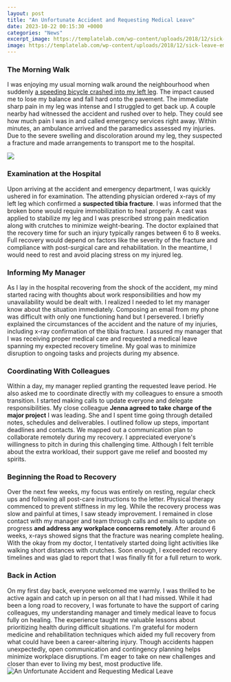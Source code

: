 ```yaml
---
layout: post
title: "An Unfortunate Accident and Requesting Medical Leave"
date: 2023-10-22 00:15:30 +0000
categories: "News"
excerpt_image: https://templatelab.com/wp-content/uploads/2018/12/sick-leave-email-20.jpg
image: https://templatelab.com/wp-content/uploads/2018/12/sick-leave-email-20.jpg
---
```


### The Morning Walk
I was enjoying my usual morning walk around the neighbourhood when suddenly [a speeding bicycle crashed into my left leg](https://store.fi.io.vn/mommysaurus-mom-mom-2-kids1697-t-shirt). The impact caused me to lose my balance and fall hard onto the pavement. The immediate sharp pain in my leg was intense and I struggled to get back up. A couple nearby had witnessed the accident and rushed over to help. They could see how much pain I was in and called emergency services right away. Within minutes, an ambulance arrived and the paramedics assessed my injuries. Due to the severe swelling and discoloration around my leg, they suspected a fracture and made arrangements to transport me to the hospital. 

![](https://www.samplefilled.com/wp-content/uploads/2022/11/Accident-leave-application-format.png)
### Examination at the Hospital
Upon arriving at the accident and emergency department, I was quickly ushered in for examination. The attending physician ordered x-rays of my left leg which confirmed a **suspected tibia fracture**. I was informed that the broken bone would require immobilization to heal properly. A cast was applied to stabilize my leg and I was prescribed strong pain medication along with crutches to minimize weight-bearing. The doctor explained that the recovery time for such an injury typically ranges between 6 to 8 weeks. Full recovery would depend on factors like the severity of the fracture and compliance with post-surgical care and rehabilitation. In the meantime, I would need to rest and avoid placing stress on my injured leg.
### Informing My Manager
As I lay in the hospital recovering from the shock of the accident, my mind started racing with thoughts about work responsibilities and how my unavailability would be dealt with. I realized I needed to let my manager know about the situation immediately. Composing an email from my phone was difficult with only one functioning hand but I persevered. I briefly explained the circumstances of the accident and the nature of my injuries, including x-ray confirmation of the tibia fracture. I assured my manager that I was receiving proper medical care and requested a medical leave spanning my expected recovery timeline. My goal was to minimize disruption to ongoing tasks and projects during my absence.
### Coordinating With Colleagues 
Within a day, my manager replied granting the requested leave period. He also asked me to coordinate directly with my colleagues to ensure a smooth transition. I started making calls to update everyone and delegate responsibilities. My close colleague **Jenna agreed to take charge of the major project** I was leading. She and I spent time going through detailed notes, schedules and deliverables. I outlined follow up steps, important deadlines and contacts. We mapped out a communication plan to collaborate remotely during my recovery. I appreciated everyone's willingness to pitch in during this challenging time. Although I felt terrible about the extra workload, their support gave me relief and boosted my spirits.
### Beginning the Road to Recovery 
Over the next few weeks, my focus was entirely on resting, regular check ups and following all post-care instructions to the letter. Physical therapy commenced to prevent stiffness in my leg. While the recovery process was slow and painful at times, I saw steady improvement. I remained in close contact with my manager and team through calls and emails to update on progress **and address any workplace concerns remotely**. After around 6 weeks, x-rays showed signs that the fracture was nearing complete healing. With the okay from my doctor, I tentatively started doing light activities like walking short distances with crutches. Soon enough, I exceeded recovery timelines and was glad to report that I was finally fit for a full return to work.
### Back in Action 
On my first day back, everyone welcomed me warmly. I was thrilled to be active again and catch up in person on all that I had missed. While it had been a long road to recovery, I was fortunate to have the support of caring colleagues, my understanding manager and timely medical leave to focus fully on healing. The experience taught me valuable lessons about prioritizing health during difficult situations. I'm grateful for modern medicine and rehabilitation techniques which aided my full recovery from what could have been a career-altering injury. Though accidents happen unexpectedly, open communication and contingency planning helps minimize workplace disruptions. I'm eager to take on new challenges and closer than ever to living my best, most productive life.
![An Unfortunate Accident and Requesting Medical Leave](https://templatelab.com/wp-content/uploads/2018/12/sick-leave-email-20.jpg)